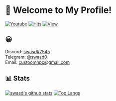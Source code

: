 # 👋 Welcome to My Profile!

[![Youtube](https://img.shields.io/badge/Youtube-ff0000?style=flat-square&logo=youtube)](https://www.youtube.com/channel/UCcF-8x0O2nAvKENe1QWMCJQ)
[![Hits](https://hits.seeyoufarm.com/api/count/incr/badge.svg?url=https%3A%2F%2Fgithub.com%2FNot-swasd)](https://github.com/Not-swasd)
[![View](https://komarev.com/ghpvc/?username=Not-swasd&style=flat-square)](https://github.com/Not-swasd)<br>

## 😀 
Discord: [swasd#7545](https://discord.com/users/704567920822452254)   
Telegram: [@swasd0](https://t.me/swasd0)   
Email: [custoomnpc@gmail.com](mailto:custoomnpc@gmail.com)


## 📊 Stats
[![swasd's github stats](https://github-readme-stats.vercel.app/api?username=Not-swasd&show_icons=true&theme=dracula)](https://github.com/Not-swasd)
[![Top Langs](https://github-readme-stats.vercel.app/api/top-langs/?username=Not-swasd&theme=dracula)](https://github.com/Not-swasd)
